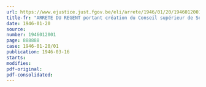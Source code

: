 ```yaml
---
url: https://www.ejustice.just.fgov.be/eli/arrete/1946/01/20/1946012001/justel
title-fr: "ARRETE DU REGENT portant création du Conseil supérieur de Sécurité civile"
date: 1946-01-20
source:
number: 1946012001
page: 888888
case: 1946-01-20/01
publication: 1946-03-16
starts:
modifies:
pdf-original:
pdf-consolidated:
---
```


